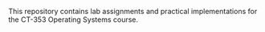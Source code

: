 This repository contains lab assignments and practical implementations for the CT-353 Operating Systems course.
